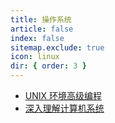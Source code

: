 ```yaml
---
title: 操作系统
article: false
index: false
sitemap.exclude: true
icon: linux
dir: { order: 3 }
---
```


- [UNIX 环境高级编程](advanced_programming_in_the_unix_environment/README.md)
- [深入理解计算机系统](computerr_system_a_programmers_perspective/README.md)
